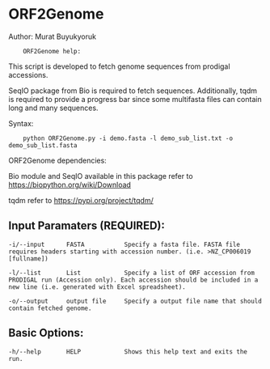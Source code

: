 # ORF2Genome

Author: Murat Buyukyoruk

        ORF2Genome help:

This script is developed to fetch genome sequences from prodigal accessions. 

SeqIO package from Bio is required to fetch sequences. Additionally, tqdm is required to provide a progress bar since some multifasta files can contain long and many sequences.
        
Syntax:

        python ORF2Genome.py -i demo.fasta -l demo_sub_list.txt -o demo_sub_list.fasta

ORF2Genome dependencies:

Bio module and SeqIO available in this package      refer to https://biopython.org/wiki/Download

tqdm                                                refer to https://pypi.org/project/tqdm/
	
Input Paramaters (REQUIRED):
----------------------------
	-i/--input		FASTA			Specify a fasta file. FASTA file requires headers starting with accession number. (i.e. >NZ_CP006019 [fullname])

	-l/--list		List			Specify a list of ORF accession from PRODIGAL run (Accession only). Each accession should be included in a new line (i.e. generated with Excel spreadsheet).

	-o/--output		output file		Specify a output file name that should contain fetched genome.
	
Basic Options:
--------------
	-h/--help		HELP			Shows this help text and exits the run.
	
